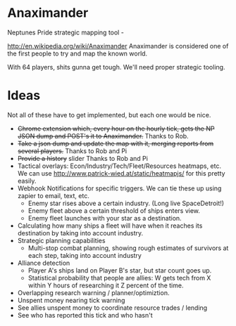 Anaximander
===========

Neptunes Pride strategic mapping tool - 

http://en.wikipedia.org/wiki/Anaximander
Anaximander is considered one of the first people to try and map the known world.


With 64 players, shits gunna get tough.
We'll need proper strategic tooling.

Ideas
======

Not all of these have to get implemented, but each one would be nice.

 - ~~Chrome extension which, every hour on the hourly tick, gets the NP JSON dump and POST's it to Anaximander.~~ Thanks to Rob.
 - ~~Take a json dump and update the map with it, merging reports from several players.~~ Thanks to Rob and Pi
 - ~~Provide a history~~ slider Thanks to Rob and Pi
 - Tactical overlays: Econ/Industry/Tech/Fleet/Resources heatmaps, etc.  We can use http://www.patrick-wied.at/static/heatmapjs/ for this pretty easily.
 - Webhook Notifications for specific triggers.  We can tie these up using zapier to email, text, etc.
   + Enemy star rises above a certain industry. (Long live SpaceDetroit!)
   + Enemy fleet above a certain threshold of ships enters view.
   + Enemy fleet launches with your star as a destination.
 - Calculating how many ships a fleet will have when it reaches its destination by taking into account industry.
 - Strategic planning capabilities
   - Multi-stop combat planning, showing rough estimates of survivors at each step, taking into account industry
 - Alliance detection
   - Player A's ships land on Player B's star, but star count goes up.
   - Statistical probability that people are allies: W gets tech from X within Y hours of researching it Z percent of the time.
 - Overlapping research warning / planner/optimiztion.
 - Unspent money nearing tick warning
 - See allies unspent money to coordinate resource trades / lending
 - See who has reported this tick and who hasn't
